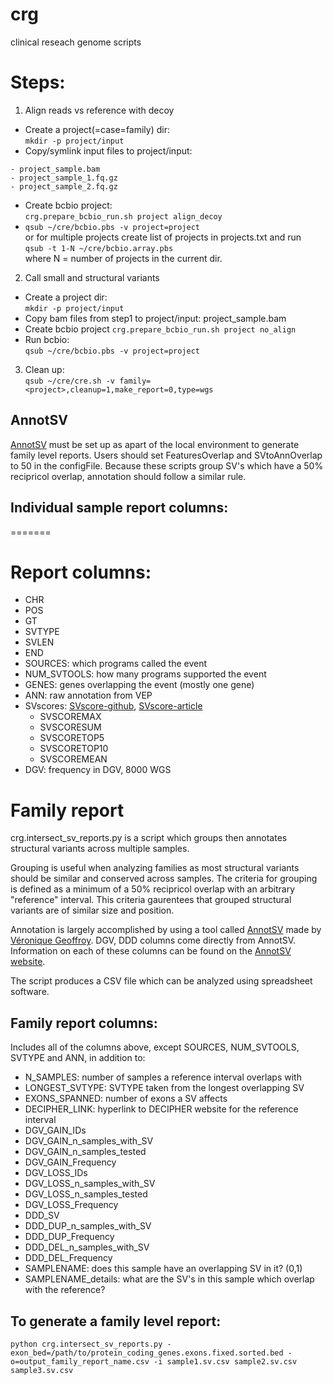 # crg
clinical reseach genome scripts

# Steps:
1. Align reads vs reference with decoy
  * Create a project(=case=family) dir:\
`mkdir -p project/input`
  * Copy/symlink input files to project/input: 
```
- project_sample.bam
- project_sample_1.fq.gz
- project_sample_2.fq.gz
```
  * Create bcbio project:\
`crg.prepare_bcbio_run.sh project align_decoy`
  * `qsub ~/cre/bcbio.pbs -v project=project`\
or for multiple projects create list of projects in projects.txt and run\
`qsub -t 1-N ~/cre/bcbio.array.pbs`\
where N = number of projects in the current dir.
2. Call small and structural variants
  * Create a project dir:\
`mkdir -p project/input`
  * Copy bam files from step1 to project/input: project_sample.bam 
  * Create bcbio project
`crg.prepare_bcbio_run.sh project no_align`
  * Run bcbio:\
`qsub ~/cre/bcbio.pbs -v project=project`
3. Clean up:\
`qsub ~/cre/cre.sh -v family=<project>,cleanup=1,make_report=0,type=wgs`

## AnnotSV
[AnnotSV](http://lbgi.fr/AnnotSV/) must be set up as apart of the local environment to generate family level reports. Users should set FeaturesOverlap and SVtoAnnOverlap to 50 in the configFile. Because these scripts group SV's which have a 50% recipricol overlap, annotation should follow a similar rule.

## Individual sample report columns:
=======
# Report columns:
- CHR
- POS
- GT
- SVTYPE
- SVLEN
- END
- SOURCES: which programs called the event
- NUM_SVTOOLS: how many programs supported the event
- GENES: genes overlapping the event (mostly one gene)
- ANN: raw annotation from VEP
- SVscores: [SVscore-github](https://github.com/lganel/SVScore), [SVscore-article](https://academic.oup.com/bioinformatics/article/33/7/1083/2748212)
  - SVSCOREMAX
  - SVSCORESUM
  - SVSCORETOP5
  - SVSCORETOP10
  - SVSCOREMEAN
- DGV: frequency in DGV, 8000 WGS

# Family report
crg.intersect_sv_reports.py is a script which groups then annotates structural variants across multiple samples. 

Grouping is useful when analyzing families as most structural variants should be similar and conserved across samples. The criteria for grouping is defined as a minimum of a 50% recipricol overlap with an arbitrary "reference" interval. This criteria gaurentees that grouped structural variants are of similar size and position.

Annotation is largely accomplished by using a tool called [AnnotSV](http://lbgi.fr/AnnotSV/) made by [Véronique Geoffroy](https://www.researchgate.net/profile/Veronique_Geoffroy2). DGV, DDD columns come directly from AnnotSV.
Information on each of these columns can be found on the [AnnotSV website](http://lbgi.fr/AnnotSV/annotations).

The script produces a CSV file which can be analyzed using spreadsheet software.

## Family report columns:
Includes all of the columns above, except SOURCES, NUM_SVTOOLS, SVTYPE and ANN, in addition to:
- N_SAMPLES: number of samples a reference interval overlaps with
- LONGEST_SVTYPE: SVTYPE taken from the longest overlapping SV
- EXONS_SPANNED: number of exons a SV affects
- DECIPHER_LINK: hyperlink to DECIPHER website for the reference interval
- DGV_GAIN_IDs
- DGV_GAIN_n_samples_with_SV
- DGV_GAIN_n_samples_tested
- DGV_GAIN_Frequency
- DGV_LOSS_IDs
- DGV_LOSS_n_samples_with_SV
- DGV_LOSS_n_samples_tested
- DGV_LOSS_Frequency
- DDD_SV
- DDD_DUP_n_samples_with_SV
- DDD_DUP_Frequency
- DDD_DEL_n_samples_with_SV
- DDD_DEL_Frequency
- SAMPLENAME: does this sample have an overlapping SV in it? (0,1)
- SAMPLENAME_details: what are the SV's in this sample which overlap with the reference?

## To generate a family level report:
```python crg.intersect_sv_reports.py -exon_bed=/path/to/protein_coding_genes.exons.fixed.sorted.bed -o=output_family_report_name.csv -i sample1.sv.csv sample2.sv.csv sample3.sv.csv```
